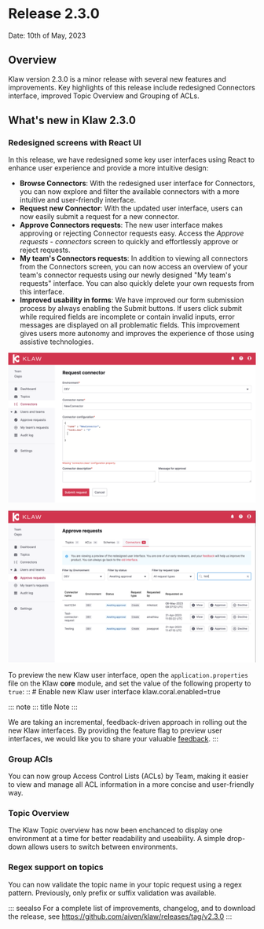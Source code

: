 # Release 2.3.0

Date: 10th of May, 2023

## Overview

Klaw version 2.3.0 is a minor release with several new features and
improvements. Key highlights of this release include redesigned
Connectors interface, improved Topic Overview and Grouping of ACLs.

## What\'s new in Klaw 2.3.0

### Redesigned screens with React UI

In this release, we have redesigned some key user interfaces using React
to enhance user experience and provide a more intuitive design:

-   **Browse Connectors**: With the redesigned user interface for
    Connectors, you can now explore and filter the available connectors
    with a more intuitive and user-friendly interface.
-   **Request new Connector**: With the updated user interface, users
    can now easily submit a request for a new connector.
-   **Approve Connectors requests**: The new user interface makes
    approving or rejecting Connector requests easy. Access the *Approve
    requests - connectors* screen to quickly and effortlessly approve or
    reject requests.
-   **My team's Connectors requests**: In addition to viewing all
    connectors from the Connectors screen, you can now access an
    overview of your team\'s connector requests using our newly designed
    \"My team\'s requests\" interface. You can also quickly delete your
    own requests from this interface.
-   **Improved usability in forms**: We have improved our form
    submission process by always enabling the Submit buttons. If users
    click submit while required fields are incomplete or contain invalid
    inputs, error messages are displayed on all problematic fields. This
    improvement gives users more autonomy and improves the experience of
    those using assistive technologies.

![image](../../static/images/release-230-react-ui.png)

![image](../../static/images/release-230-react-ui-approvals.png)

To preview the new Klaw user interface, open the
`application.properties` file on the Klaw **core** module, and set the
value of the following property to `true`: :: \# Enable new Klaw user
interface klaw.coral.enabled=true

::: note
::: title
Note
:::

We are taking an incremental, feedback-driven approach in rolling out
the new Klaw interfaces. By providing the feature flag to preview user
interfaces, we would like you to share your valuable
[feedback](https://github.com/aiven/klaw/issues/new?assignees=&labels=&template=03_feature.md).
:::

### Group ACls

You can now group Access Control Lists (ACLs) by Team, making it easier
to view and manage all ACL information in a more concise and
user-friendly way.

### Topic Overview

The Klaw Topic overview has now been enchanced to display one
environment at a time for better readability and useability. A simple
drop-down allows users to switch between environments.

### Regex support on topics

You can now validate the topic name in your topic request using a regex
pattern. Previously, only prefix or suffix validation was available.

::: seealso
For a complete list of improvements, changelog, and to download the
release, see <https://github.com/aiven/klaw/releases/tag/v2.3.0>
:::
